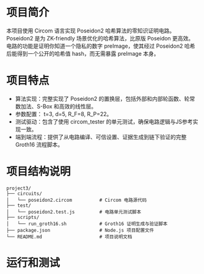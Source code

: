 # 项目简介
本项目使用 Circom 语言实现 Poseidon2 哈希算法的零知识证明电路。Poseidon2 是为 ZK-friendly 场景优化的哈希算法，比原版 Poseidon 更高效。
电路的功能是证明你知道一个隐私的数字 preImage，使其经过 Poseidon2 哈希后能得到一个公开的哈希值 hash，而无需暴露 preImage 本身。

# 项目特点
- 算法实现：完整实现了 Poseidon2 的置换层，包括外部和内部轮函数、轮常数加法、S-Box 和高效的线性层。
- 参数配置： t=3, d=5, R_F=8, R_P=22。
- 测试驱动：包含了使用 circom_tester 的单元测试，确保电路逻辑与JS参考实现一致。
- 端到端流程：提供了从电路编译、可信设置、证据生成到链下验证的完整 Groth16 流程脚本。

# 项目结构说明
```
project3/
├── circuits/
│   └── poseidon2.circom          # Circom 电路源代码
├── test/
│   └── poseidon2.test.js         # 电路单元测试脚本
├── scripts/
│   └── run_groth16.sh            # Groth16 证明生成与验证脚本
├── package.json                  # Node.js 项目配置文件
└── README.md                     # 项目说明文档
```

# 运行和测试

